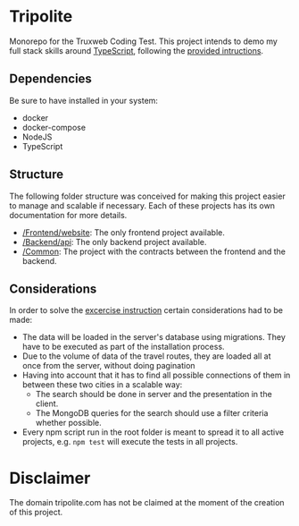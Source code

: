 Tripolite
=====================
Monorepo for the Truxweb Coding Test. This project intends to demo my full stack skills around 
[TypeScript](https://www.typescriptlang.org/), following the [provided intructions](instructions.md).

## Dependencies
Be sure to have installed in your system:

- docker
- docker-compose
- NodeJS
- TypeScript


## Structure
The following folder structure was conceived for making this project easier to manage and scalable if necessary. Each of
these projects has its own documentation for more details.

- [/Frontend/website](/frontend/website/README.md):  The only frontend project available.
- [/Backend/api](/backend/api/README.md): The only backend project available.
- [/Common](/common/README.md): The project with the contracts between the frontend and the backend.


## Considerations
In order to solve the [excercise instruction](instructions.md) certain considerations had to be made:
- The data will be loaded in the server's database using migrations. They have to be executed as part of the 
installation process.
- Due to the volume of data of the travel routes, they are loaded all at once from the server, without doing pagination
- Having into account that it has to find all possible connections of them in between these two cities in a scalable way:
  * The search should be done in server and the presentation in the client. 
  * The MongoDB queries for the search should use a filter criteria whether possible.
- Every npm script run in the root folder is meant to spread it to all active projects, e.g. `npm test` will execute
  the tests in all projects.



# Disclaimer
The domain tripolite.com has not be claimed at the moment of the creation of this project.
